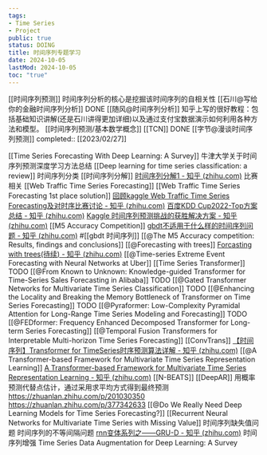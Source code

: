 ```yaml
---
tags:
- Time Series
- Project
public: true
status: DOING
title: 时间序列专题学习
date: 2024-10-05
lastMod: 2024-10-05
toc: "true"
---
```


[[时间序列预测]]
时间序列分析的核心是挖掘该时间序列的自相关性
[[石川@写给你的金融时间序列分析]]
DONE [[随风@时间序列分析]] 知乎上写的很好教程：包括基础知识讲解(还是石川讲得更加详细)以及通过支付宝数据演示如何利用各种方法和模型。
[[时间序列预测/基本数学概念]]
[[TCN]]
DONE [[字节@漫谈时间序列预测]]
completed:: [[2023/02/27]]


[[Time Series Forecasting With Deep Learning: A Survey]] 牛津大学关于时间序列预测深度学习方法总结
[[Deep learning for time series classification: a review]] 时间序列分类
[[时间序列分解]]
[时间序列分解1 - 知乎 (zhihu.com)](https://zhuanlan.zhihu.com/p/322273740)
比赛相关
[[Web Traffic Time Series Forecasting]]
[[Web Traffic Time Series Forecasting 1st place solution]]
[回顾kaggle Web Traffic Time Series Forecasting及对时序比赛讨论 - 知乎 (zhihu.com)](https://zhuanlan.zhihu.com/p/352461742)
[百度KDD Cup2022-Top方案总结 - 知乎 (zhihu.com)](https://zhuanlan.zhihu.com/p/553389451)
[Kaggle 时间序列预测挑战的获胜解决方案 - 知乎 (zhihu.com)](https://zhuanlan.zhihu.com/p/505311941)
[[M5 Accuracy Competition]]
[gbdt不适用于什么样的时间序列问题 - 知乎 (zhihu.com)](https://zhuanlan.zhihu.com/p/311883742) #[[gbdt 时间序列]]
[[@The M5 Accuracy competition: Results, findings and conclusions]]
[[@Forecasting with trees]]
[Forcasting with trees(待续) - 知乎 (zhihu.com)](https://zhuanlan.zhihu.com/p/471293614)
[[@Time-series Extreme Event Forecasting with Neural Networks at Uber]]
[[Time Series Transformer]]
TODO [[@From Known to Unknown: Knowledge-guided Transformer for Time-Series Sales Forecasting in Alibaba]]
TODO [[@Gated Transformer Networks for Multivariate Time Series Classification]]
TODO [[@Enhancing the Locality and Breaking the Memory Bottleneck of Transformer on Time Series Forecasting]]
TODO [[@Pyraformer: Low-Complexity Pyramidal Attention for Long-Range Time Series Modeling and Forecasting]]
TODO [[@FEDformer: Frequency Enhanced Decomposed Transformer for Long-term Series Forecasting]]
[[@Temporal Fusion Transformers for Interpretable Multi-horizon Time Series Forecasting]]
[[ConvTrans]] [【时间序列】Transformer for TimeSeries时序预测算法详解 - 知乎 (zhihu.com)](https://zhuanlan.zhihu.com/p/391337035)
[[@A Transformer-based Framework for Multivariate Time Series Representation Learning]]
[A Transformer-based Framework for Multivariate Time Series Representation Learning - 知乎 (zhihu.com)](https://zhuanlan.zhihu.com/p/565783688)
[[N-BEATS]]
[[DeepAR]] 用概率预测代替点估计，通过采用求平均方式得到最终预测
https://zhuanlan.zhihu.com/p/201030350
https://zhuanlan.zhihu.com/p/377342633
[[@Do We Really Need Deep Learning Models for Time Series Forecasting?]]
[[Recurrent Neural Networks for Multivariate Time Series with Missing Value]]
时间序列缺失值问题
时间序列的不等间隔问题
[rnn变体系列之——GRU-D - 知乎 (zhihu.com)](https://zhuanlan.zhihu.com/p/570442581)
时间序列增强
Time Series Data Augmentation for Deep Learning: A Survey